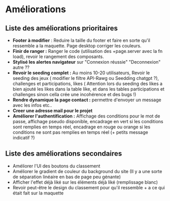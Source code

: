 # Améliorations 

## Liste des améliorations prioritaires 

- **Footer à modifier** : Reduire la taille du footer et faire en sorte qu'il ressemble a la maquette. Page desktop corriger les couleurs.
- **Finir de ranger :** Ranger le code (utilisation des +page.server avec la fn load), revoir le rangement des composants.
- **Stylisé les alertes navigateur** sur "Connexion réussie" "Deconnexion" autre ??
- **Revoir le seeding complet :** Au moins 10-20 utilisateurs, Revoir le seeding des jeux ( modifier le filtre API-Rawg ou Seedding chatgpt ?), challenges et participations, likes ( Attention lors du seeding des likes a bien ajouté les likes dans la table like, et dans les tables participations et challenges sinon cella crée une incohérence et des bugs !)
- **Rendre dynamique la page contact :** permettre d'envoyer un message avec les infos etc..
- **Creer une adresse mail pour le projet**
- **Améliorer l'authentification :** Affichage des conditions pour le mot de passe, affichage pseudo disponible, encadrage en vert si les conditions sont remplies en temps réel, encadrage en rouge ou orange si les conditions ne sont pas remplies en temps réel (+ petits message indicatif ?)

## Liste des améliorations secondaires 

- Améliorer l'UI des boutons du classement
- Améliorer le gradient de couleur du background du site (Il y a une sorte de séparation linéaire en bas de page peu génante)
- Afficher l'effet déjà liké sur les éléments déjà liké (remplissage blanc) 
- Revoir peut-être le design du classement pour qu'il ressemble + a ce qui était fait sur la maquette